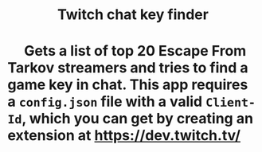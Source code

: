 <h1 align="center">Twitch chat key finder<h1>


&nbsp;&nbsp;&nbsp;&nbsp;&nbsp;Gets a list of top 20 Escape From Tarkov streamers and tries to find a game key in chat.
This app requires a ```config.json``` file with a valid ```Client-Id```, which you can get by creating an extension at https://dev.twitch.tv/

